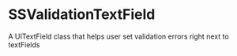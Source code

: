 # SSValidationTextField
A UITextField class that helps user set validation errors right next to textFields 
